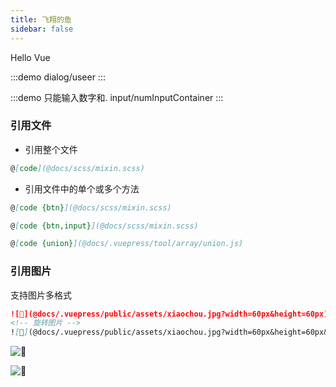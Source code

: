```yaml
---
title: 飞翔的鱼
sidebar: false
---
```



<OkT>Hello Vue</OkT>

:::demo
dialog/useer
:::

:::demo 只能输入数字和.
input/numInputContainer
:::

### 引用文件

- 引用整个文件

```md
@[code](@docs/scss/mixin.scss)
```

- 引用文件中的单个或多个方法

```md
@[code {btn}](@docs/scss/mixin.scss)
```

```md
@[code {btn,input}](@docs/scss/mixin.scss)
```

```md
@[code {union}](@docs/.vuepress/tool/array/union.js)
```

### 引用图片

支持图片多格式

```md
![🤡](@docs/.vuepress/public/assets/xiaochou.jpg?width=60px&height=60px)
<!-- 旋转图片 -->
![🤡](@docs/.vuepress/public/assets/xiaochou.jpg?width=60px&height=60px&transform:rotate(45deg))
```

![🤡](@docs/.vuepress/public/assets/xiaochou.jpg?width=60px&height=60px)  

![🤡](@docs/.vuepress/public/assets/xiaochou.jpg?width=60px&height=60px&transform:rotate(45deg))
